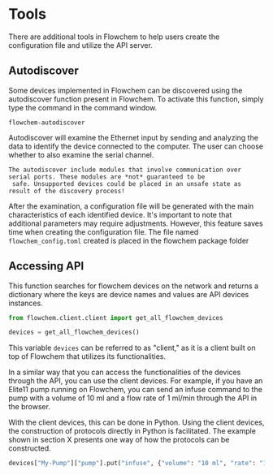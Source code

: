 # Tools

There are additional tools in Flowchem to help users create the configuration file and utilize the API server.

## Autodiscover

Some devices implemented in Flowchem can be discovered using the autodiscover function present in Flowchem. To activate
this function, simply type the command in the command window.

```shell
flowchem-autodiscover
```

Autodiscover will examine the Ethernet input by sending and analyzing the data to identify the device connected to the
computer. The user can choose whether to also examine the serial channel.

```{warning}
The autodiscover include modules that involve communication over serial ports. These modules are *not* guaranteed to be
 safe. Unsupported devices could be placed in an unsafe state as result of the discovery process!
```

After the examination, a configuration file will be generated with the main characteristics of each identified device.
It's important to note that additional parameters may require adjustments. However, this feature saves time when 
creating the configuration file. The file named `flowchem_config.toml` created is placed in the flowchem package folder

## Accessing API

This function searches for flowchem devices on the network and returns a dictionary where the keys are device names
and values are API devices instances.

```python
from flowchem.client.client import get_all_flowchem_devices

devices = get_all_flowchem_devices()
```

This variable `devices` can be referred to as "client," as it is a client built on top of Flowchem that utilizes its 
functionalities.

In a similar way that you can access the functionalities of the devices through the API, you can use the client devices.
For example, if you have an Elite11 pump running on Flowchem, you can send an infuse command to the pump with a volume 
of 10 ml and a flow rate of 1 ml/min through the API in the browser.



With the client devices, this can be done in Python. Using the client devices, the construction of protocols directly 
in Python is facilitated. The example shown in section X presents one way of how the protocols can be constructed.

```python
devices["My-Pump"]["pump"].put("infuse", {"volume": "10 ml", "rate": "1 ml/min"})
```
